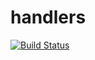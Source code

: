 # handlers

[![Build Status](https://travis-ci.org/atomisthqa/handlers.svg?branch=master)](https://travis-ci.org/atomisthqa/handlers)



 
   
